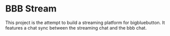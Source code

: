 # BBB Stream

This project is the attempt to build a streaming platform for bigbluebutton. It features a chat sync between the streaming chat and the bbb chat.

